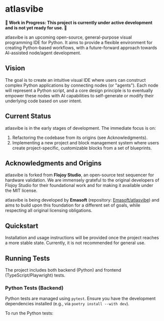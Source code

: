 # atlasvibe

**🚧 Work in Progress: This project is currently under active development and is not yet ready for use. 🚧**

atlasvibe is an upcoming open-source, general-purpose visual programming IDE for Python. It aims to provide a flexible environment for creating Python-based workflows, with a future-forward approach towards AI-assisted node/agent development.

## Vision

The goal is to create an intuitive visual IDE where users can construct complex Python applications by connecting nodes (or "agents"). Each node will represent a Python script, and a core design principle is to eventually empower these nodes with AI capabilities to self-generate or modify their underlying code based on user intent.

## Current Status

atlasvibe is in the early stages of development. The immediate focus is on:
1.  Refactoring the codebase from its origins (see Acknowledgments).
2.  Implementing a new project and block management system where users create project-specific, customizable blocks from a set of blueprints.

## Acknowledgments and Origins

atlasvibe is forked from **Flojoy Studio**, an open-source test sequencer for hardware validation. We are immensely grateful to the original developers of Flojoy Studio for their foundational work and for making it available under the MIT license.

atlasvibe is being developed by **Emasoft** (repository: [Emasoft/atlasvibe](https://github.com/Emasoft/atlasvibe)) and aims to build upon this foundation for a different set of goals, while respecting all original licensing obligations.

## Quickstart

Installation and usage instructions will be provided once the project reaches a more stable state. Currently, it is not recommended for general use.

## Running Tests

The project includes both backend (Python) and frontend (TypeScript/Playwright) tests.

### Python Tests (Backend)

Python tests are managed using `pytest`. Ensure you have the development dependencies installed (e.g., via `poetry install --with dev`).

To run the Python tests:
